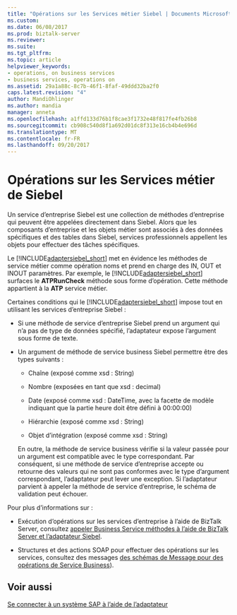 ```yaml
---
title: "Opérations sur les Services métier Siebel | Documents Microsoft"
ms.custom: 
ms.date: 06/08/2017
ms.prod: biztalk-server
ms.reviewer: 
ms.suite: 
ms.tgt_pltfrm: 
ms.topic: article
helpviewer_keywords:
- operations, on business services
- business services, operations on
ms.assetid: 29a1a88c-8c7b-46f1-8faf-49ddd32ba2f0
caps.latest.revision: "4"
author: MandiOhlinger
ms.author: mandia
manager: anneta
ms.openlocfilehash: a1ffd133d76b1f8cae3f1732e48f817fe4fb26b8
ms.sourcegitcommit: cb908c540d8f1a692d01dc8f313e16cb4b4e696d
ms.translationtype: MT
ms.contentlocale: fr-FR
ms.lasthandoff: 09/20/2017
---
```

# <a name="operations-on-business-services-in-siebel"></a>Opérations sur les Services métier de Siebel
Un service d’entreprise Siebel est une collection de méthodes d’entreprise qui peuvent être appelées directement dans Siebel. Alors que les composants d’entreprise et les objets métier sont associés à des données spécifiques et des tables dans Siebel, services professionnels appellent les objets pour effectuer des tâches spécifiques.  
  
 Le [!INCLUDE[adaptersiebel_short](../../includes/adaptersiebel-short-md.md)] met en évidence les méthodes de service métier comme opération noms et prend en charge des IN, OUT et INOUT paramètres. Par exemple, le [!INCLUDE[adaptersiebel_short](../../includes/adaptersiebel-short-md.md)] surfaces le **ATPRunCheck** méthode sous forme d’opération. Cette méthode appartient à la **ATP** service métier.  
  
 Certaines conditions qui le [!INCLUDE[adaptersiebel_short](../../includes/adaptersiebel-short-md.md)] impose tout en utilisant les services d’entreprise Siebel :  
  
-   Si une méthode de service d’entreprise Siebel prend un argument qui n’a pas de type de données spécifié, l’adaptateur expose l’argument sous forme de texte.  
  
-   Un argument de méthode de service business Siebel permettre être des types suivants :  
  
    -   Chaîne (exposé comme xsd : String)  
  
    -   Nombre (exposées en tant que xsd : decimal)  
  
    -   Date (exposé comme xsd : DateTime, avec la facette de modèle indiquant que la partie heure doit être défini à 00:00:00)  
  
    -   Hiérarchie (exposé comme xsd : String)  
  
    -   Objet d’intégration (exposé comme xsd : String)  
  
     En outre, la méthode de service business vérifie si la valeur passée pour un argument est compatible avec le type correspondant. Par conséquent, si une méthode de service d’entreprise accepte ou retourne des valeurs qui ne sont pas conformes avec le type d’argument correspondant, l’adaptateur peut lever une exception. Si l’adaptateur parvient à appeler la méthode de service d’entreprise, le schéma de validation peut échouer.  
  
 Pour plus d’informations sur :  
  
-   Exécution d’opérations sur les services d’entreprise à l’aide de BizTalk Server, consultez [appeler Business Service méthodes à l’aide de BizTalk Server et l’adaptateur Siebel](../../adapters-and-accelerators/adapter-siebel/invoke-business-service-methods-using-biztalk-server-and-the-siebel-adapter.md).  
  
-   Structures et des actions SOAP pour effectuer des opérations sur les services, consultez des messages [des schémas de Message pour des opérations de Service Business](../../adapters-and-accelerators/adapter-siebel/message-schemas-for-business-service-operations.md)).  
  
## <a name="see-also"></a>Voir aussi  
 [Se connecter à un système SAP à l’aide de l’adaptateur](../../adapters-and-accelerators/adapter-sap/connect-to-an-sap-system-using-the-adapter.md)